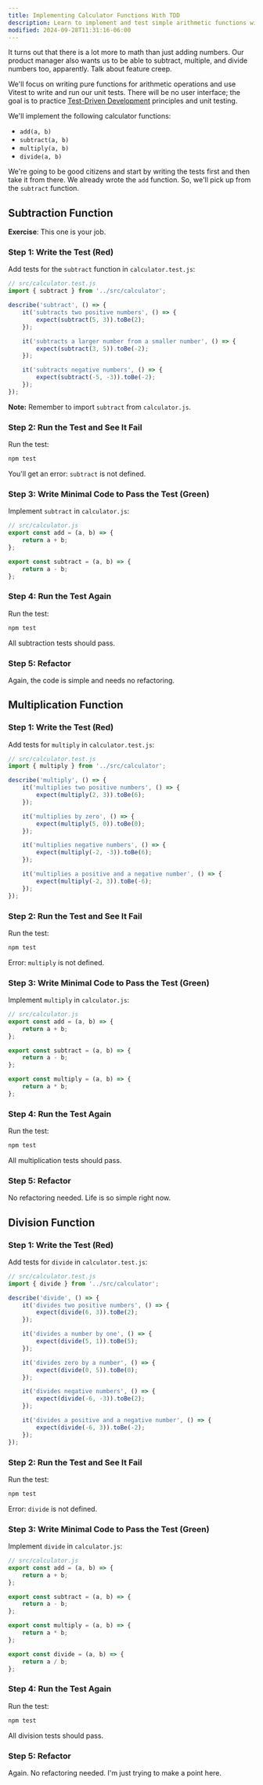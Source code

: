 ```yaml
---
title: Implementing Calculator Functions With TDD
description: Learn to implement and test simple arithmetic functions with TDD.
modified: 2024-09-28T11:31:16-06:00
---
```


It turns out that there is a lot more to math than just adding numbers. Our product manager also wants us to be able to subtract, multiple, and divide numbers too, apparently. Talk about feature creep.

We'll focus on writing pure functions for arithmetic operations and use Vitest to write and run our unit tests. There will be no user interface; the goal is to practice [Test-Driven Development](test-driven-development.md) principles and unit testing.

We'll implement the following calculator functions:

- `add(a, b)`
- `subtract(a, b)`
- `multiply(a, b)`
- `divide(a, b)`

We're going to be good citizens and start by writing the tests first and then take it from there. We already wrote the `add` function. So, we'll pick up from the `subtract` function.

## Subtraction Function

**Exercise**: This one is your job.

### Step 1: Write the Test (Red)

Add tests for the `subtract` function in `calculator.test.js`:

```javascript
// src/calculator.test.js
import { subtract } from '../src/calculator';

describe('subtract', () => {
	it('subtracts two positive numbers', () => {
		expect(subtract(5, 3)).toBe(2);
	});

	it('subtracts a larger number from a smaller number', () => {
		expect(subtract(3, 5)).toBe(-2);
	});

	it('subtracts negative numbers', () => {
		expect(subtract(-5, -3)).toBe(-2);
	});
});
```

**Note:** Remember to import `subtract` from `calculator.js`.

### Step 2: Run the Test and See It Fail

Run the test:

```bash
npm test
```

You'll get an error: `subtract` is not defined.

### Step 3: Write Minimal Code to Pass the Test (Green)

Implement `subtract` in `calculator.js`:

```javascript
// src/calculator.js
export const add = (a, b) => {
	return a + b;
};

export const subtract = (a, b) => {
	return a - b;
};
```

### Step 4: Run the Test Again

Run the test:

```bash
npm test
```

All subtraction tests should pass.

### Step 5: Refactor

Again, the code is simple and needs no refactoring.

## Multiplication Function

### Step 1: Write the Test (Red)

Add tests for `multiply` in `calculator.test.js`:

```javascript
// src/calculator.test.js
import { multiply } from '../src/calculator';

describe('multiply', () => {
	it('multiplies two positive numbers', () => {
		expect(multiply(2, 3)).toBe(6);
	});

	it('multiplies by zero', () => {
		expect(multiply(5, 0)).toBe(0);
	});

	it('multiplies negative numbers', () => {
		expect(multiply(-2, -3)).toBe(6);
	});

	it('multiplies a positive and a negative number', () => {
		expect(multiply(-2, 3)).toBe(-6);
	});
});
```

### Step 2: Run the Test and See It Fail

Run the test:

```bash
npm test
```

Error: `multiply` is not defined.

### Step 3: Write Minimal Code to Pass the Test (Green)

Implement `multiply` in `calculator.js`:

```javascript
// src/calculator.js
export const add = (a, b) => {
	return a + b;
};

export const subtract = (a, b) => {
	return a - b;
};

export const multiply = (a, b) => {
	return a * b;
};
```

### Step 4: Run the Test Again

Run the test:

```bash
npm test
```

All multiplication tests should pass.

### Step 5: Refactor

No refactoring needed. Life is so simple right now.

## Division Function

### Step 1: Write the Test (Red)

Add tests for `divide` in `calculator.test.js`:

```javascript
// src/calculator.test.js
import { divide } from '../src/calculator';

describe('divide', () => {
	it('divides two positive numbers', () => {
		expect(divide(6, 3)).toBe(2);
	});

	it('divides a number by one', () => {
		expect(divide(5, 1)).toBe(5);
	});

	it('divides zero by a number', () => {
		expect(divide(0, 5)).toBe(0);
	});

	it('divides negative numbers', () => {
		expect(divide(-6, -3)).toBe(2);
	});

	it('divides a positive and a negative number', () => {
		expect(divide(-6, 3)).toBe(-2);
	});
});
```

### Step 2: Run the Test and See It Fail

Run the test:

```bash
npm test
```

Error: `divide` is not defined.

### Step 3: Write Minimal Code to Pass the Test (Green)

Implement `divide` in `calculator.js`:

```javascript
// src/calculator.js
export const add = (a, b) => {
	return a + b;
};

export const subtract = (a, b) => {
	return a - b;
};

export const multiply = (a, b) => {
	return a * b;
};

export const divide = (a, b) => {
	return a / b;
};
```

### Step 4: Run the Test Again

Run the test:

```bash
npm test
```

All division tests should pass.

### Step 5: Refactor

Again. No refactoring needed. I'm just trying to make a point here.

```ts
```
